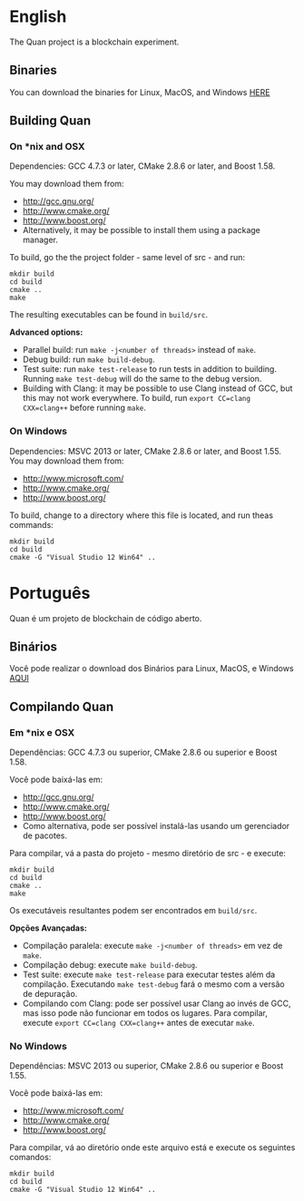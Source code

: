 # English

The Quan project is a blockchain experiment.

## Binaries

You can download the binaries for Linux, MacOS, and Windows [HERE](https://github.com/)

## Building Quan 

### On *nix and OSX

Dependencies: GCC 4.7.3 or later, CMake 2.8.6 or later, and Boost 1.58.

You may download them from:

* http://gcc.gnu.org/
* http://www.cmake.org/
* http://www.boost.org/
* Alternatively, it may be possible to install them using a package manager.

To build, go the the project folder - same level of src - and run:
```
mkdir build
cd build
cmake ..
make
```

The resulting executables can be found in `build/src`.

**Advanced options:**

* Parallel build: run `make -j<number of threads>` instead of `make`.
* Debug build: run `make build-debug`.
* Test suite: run `make test-release` to run tests in addition to building. Running `make test-debug` will do the same to the debug version.
* Building with Clang: it may be possible to use Clang instead of GCC, but this may not work everywhere. To build, run `export CC=clang CXX=clang++` before running `make`.

### On Windows
Dependencies: MSVC 2013 or later, CMake 2.8.6 or later, and Boost 1.55. You may download them from:

* http://www.microsoft.com/
* http://www.cmake.org/
* http://www.boost.org/

To build, change to a directory where this file is located, and run theas commands: 
```
mkdir build
cd build
cmake -G "Visual Studio 12 Win64" ..
```

# Português
Quan é um projeto de blockchain de código aberto.

## Binários

Você pode realizar o download dos Binários para Linux, MacOS, e Windows [AQUI](https://github.com/)

## Compilando Quan

### Em *nix e OSX

Dependências: GCC 4.7.3 ou superior, CMake 2.8.6 ou superior e Boost 1.58.

Você pode baixá-las em:

* http://gcc.gnu.org/
* http://www.cmake.org/
* http://www.boost.org/
* Como alternativa, pode ser possível instalá-las usando um gerenciador de pacotes.

Para compilar, vá a pasta do projeto - mesmo diretório de src - e execute:
```
mkdir build
cd build
cmake ..
make
```

Os executáveis resultantes podem ser encontrados em `build/src`.

**Opções Avançadas:**

* Compilação paralela: execute `make -j<number of threads>` em vez de `make`.
* Compilação debug: execute `make build-debug`.
* Test suite: execute `make test-release` para executar testes além da compilação. Executando `make test-debug` fará o mesmo com a versão de depuração.
* Compilando com Clang: pode ser possível usar Clang ao invés de GCC, mas isso pode não funcionar em todos os lugares. Para compilar, execute `export CC=clang CXX=clang++` antes de executar `make`.

### No Windows
Dependências: MSVC 2013 ou superior, CMake 2.8.6 ou superior e Boost 1.55. 

Você pode baixá-las em:

* http://www.microsoft.com/
* http://www.cmake.org/
* http://www.boost.org/

Para compilar, vá ao diretório onde este arquivo está e execute os seguintes comandos:
```
mkdir build
cd build
cmake -G "Visual Studio 12 Win64" ..
```
